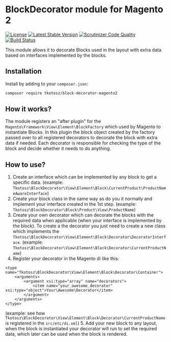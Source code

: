 BlockDecorator module for Magento 2
=========================
[![License](https://poser.pugx.org/tkotosz/block-decorator-magento2/license)](https://packagist.org/packages/tkotosz/block-decorator-magento2)
[![Latest Stable Version](https://poser.pugx.org/tkotosz/block-decorator-magento2/version)](https://packagist.org/packages/tkotosz/block-decorator-magento2)
[![Scrutinizer Code Quality](https://scrutinizer-ci.com/g/tkotosz/block-decorator-magento2/badges/quality-score.png?b=master)](https://scrutinizer-ci.com/g/tkotosz/block-decorator-magento2/?branch=master)
[![Build Status](https://scrutinizer-ci.com/g/tkotosz/block-decorator-magento2/badges/build.png?b=master)](https://scrutinizer-ci.com/g/tkotosz/block-decorator-magento2/build-status/master)

This module allows it to decorate Blocks used in the layout with extra data based on interfaces implemented by the blocks.

Installation
------------

Install by adding to your `composer.json`:

```bash
composer require tkotosz/block-decorator-magento2
```

How it works?
------------
The module registers an "after plugin" for the `Magento\Framework\View\Element\BlockFactory` which used by Magento to instantiate Blocks. In this plugin the block object created by the factory passed over to all registered decorators to decorate the block with extra data if needed. Each decorator is responsible for checking the type of the block and decide whether it needs to do anything.

How to use?
------------
1. Create an interface which can be implemented by any block to get a specific data. (example: `Tkotosz\BlockDecorator\View\Element\Block\CurrentProduct\ProductNameAwareInterface`)
2. Create your block class in the same way as do you it normally and implement your interface created in the 1st step. (example: `Tkotosz\BlockDecorator\Block\Product\View\ProductName`)
3. Create your own decorator which can decorate the blocks with the required data when applicable (when your interface is implemented by the block). To create a the decorator you just need to create a new class which implements the `Tkotosz\BlockDecorator\View\Element\Block\Decorator\DecoratorInterface`. (example: `Tkotosz\BlockDecorator\View\Element\Block\Decorator\CurrentProductName`)
4. Register your decorator in the Magento di like this:
```
<type name="Tkotosz\BlockDecorator\View\Element\Block\Decorator\Container">
    <arguments>
        <argument xsi:type="array" name="decorators">
            <item name="your_awesome_decorator" xsi:type="object">Your\Awesome\Decorator</item>
        </argument>
    </arguments>
</type>
```
(example: see how `Tkotosz\BlockDecorator\View\Element\Block\Decorator\CurrentProductName` is registered in the `src/etc/di.xml`)
5. Add your new block to any layout, when the block is instantiated your decorator will run to set the required data, which later can be used when the block is rendered. 
